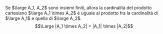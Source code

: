 Se $\large A_1, A_2$ sono insiemi finiti, allora la cardinalità del prodotto cartesiano $\large A_1 \times A_2$ è uguale al prodotto fra la cardinalità di $\large A_1$ e quella di $\large A_2$. 
$$\Large |A_1 \times A_2| = |A_1| \times |A_2|$$


